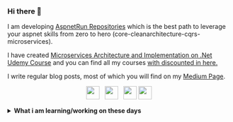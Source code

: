 ### Hi there 👋

I am developing [AspnetRun Repositories](https://github.com/aspnetrun) which is the best path to leverage your aspnet skills from zero to hero (core-cleanarchitecture-cqrs-microservices). 

I have created [Microservices Architecture and Implementation on .Net Udemy Course](https://www.udemy.com/course/microservices-architecture-and-implementation-on-dotnet/?couponCode=3988ADC79E858C6D55A7) and you can find all my courses [with discounted in here.](https://github.com/aspnetrun/learn)

I write regular blog posts, most of which you will find on my [Medium Page](https://medium.com/aspnetrun). 

<p align='center'>
<a href="https://www.linkedin.com/in/mehmet-%C3%B6zkaya-444a935/"><img height="30" src="https://github.com/singhkshitij/singhkshitij/blob/master/linkedin.png?raw=true"></a>&nbsp;&nbsp;
<a href="https://twitter.com/ezozkme"><img height="30" src="https://github.com/singhkshitij/singhkshitij/blob/master/twitter.png?raw=true"></a>&nbsp;&nbsp;
<a href="mailto:ezozkme@gmail.com"><img height="30" src="https://github.com/singhkshitij/singhkshitij/blob/master/mail.png?raw=true"></a>
<a href="https://aspnetrun.azurewebsites.net/"><img height="30" src="https://github.com/singhkshitij/singhkshitij/blob/master/blog.png?raw=true"></a>
</p>

<details>
 <summary><strong>What i am learning/working on these days</strong></summary>
   - Cloud Native .Net Microservices <br/>
   - Serverless Architecture <br/>
   - Modular Monolithic <br/>
   - Video Editing <br/>   
</details>

